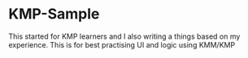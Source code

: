 # KMP-Sample
This started for KMP learners and I also writing a things based on my experience. This is for best practising UI and logic using KMM/KMP
